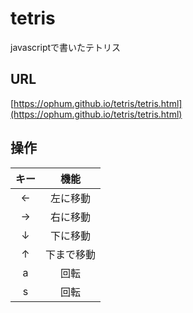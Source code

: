 # tetris

javascriptで書いたテトリス

## URL
[https://ophum.github.io/tetris/tetris.html](https://ophum.github.io/tetris/tetris.html)
## 操作

|キー|機能|
|:---:|:---:|
|←|左に移動|
|→|右に移動|
|↓|下に移動|
|↑|下まで移動|
|a|回転|
|s|回転|



